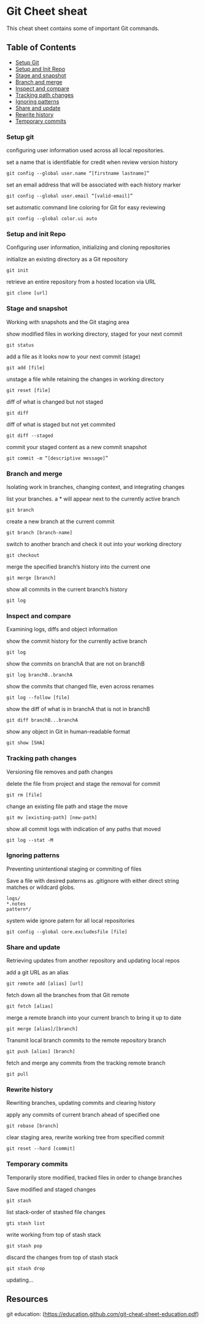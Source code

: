 # Git Cheet sheat
This cheat sheet contains some of important Git commands.

## Table of Contents
- [Setup Git](#setup-git)
- [Setup and Init Repo](#setup-and-init-repo)
- [Stage and snapshot](#stage-and-snapshot)
- [Branch and merge](#branch-and-merge)
- [Inspect and compare](#inspect-and-compare)
- [Tracking path changes](#tracking-path-changes)
- [Ignoring patterns](#ignoring-patterns)
- [Share and update](#share-and-update)
- [Rewrite history](#rewrite-history)
- [Temporary commits](#temporary-commits)
### Setup git
configuring user information used across all local repositories.

set a name that is identifiable for credit when review version history
```
git config --global user.name “[firstname lastname]”
```

set an email address that will be associated with each history marker
```
git config --global user.email “[valid-email]”
```

set automatic command line coloring for Git for easy reviewing
```
git config --global color.ui auto
```

### Setup and init Repo
Configuring user information, initializing and cloning repositories

initialize an existing directory as a Git repository
```
git init
```

retrieve an entire repository from a hosted location via URL
```
git clone [url]
```

### Stage and snapshot
Working with snapshots and the Git staging area

show modified files in working directory, staged for your next commit
```
git status
```

add a file as it looks now to your next commit (stage)
```
git add [file]
```

unstage a file while retaining the changes in working directory
```
git reset [file]
```

diff of what is changed but not staged
```
git diff
```

diff of what is staged but not yet commited
```
git diff --staged
```

commit your staged content as a new commit snapshot
```
git commit -m “[descriptive message]”
```

### Branch and merge
Isolating work in branches, changing context, and integrating changes

list your branches. a * will appear next to the currently active branch
```
git branch
```

create a new branch at the current commit
```
git branch [branch-name]
```

switch to another branch and check it out into your working directory
```
git checkout
```

merge the specified branch’s history into the current one
```
git merge [branch]
```

show all commits in the current branch’s history
```
git log
```

### Inspect and compare
Examining logs, diffs and object information

show the commit history for the currently active branch
```
git log
```

show the commits on branchA that are not on branchB
```
git log branchB..branchA
```

show the commits that changed file, even across renames
```
git log --follow [file]
```

show the diff of what is in branchA that is not in branchB
```
git diff branchB...branchA
```

show any object in Git in human-readable format
```
git show [SHA]
```

### Tracking path changes
Versioning file removes and path changes

delete the file from project and stage the removal for commit
```
git rm [file]
```

change an existing file path and stage the move
```
git mv [existing-path] [new-path]
```

show all commit logs with indication of any paths that moved
```
git log --stat -M
```

### Ignoring patterns
Preventing unintentional staging or commiting of files

Save a file with desired paterns as .gitignore with either direct string
matches or wildcard globs.
```
logs/
*.notes
pattern*/
```

system wide ignore patern for all local repositories
```
git config --global core.excludesfile [file]
```

###   Share and update
Retrieving updates from another repository and updating local repos

add a git URL as an alias
```
git remote add [alias] [url]
```

fetch down all the branches from that Git remote
```
git fetch [alias]
```

merge a remote branch into your current branch to bring it up to date
```
git merge [alias]/[branch]
```

Transmit local branch commits to the remote repository branch
```
git push [alias] [branch]
```

fetch and merge any commits from the tracking remote branch
```
git pull
```

### Rewrite history
Rewriting branches, updating commits and clearing history

apply any commits of current branch ahead of specified one
```
git rebase [branch]
```

clear staging area, rewrite working tree from specified commit
```
git reset --hard [commit]
```

### Temporary commits
Temporarily store modified, tracked files in order to change branches

Save modified and staged changes
```
git stash
```

list stack-order of stashed file changes
```
gti stash list
```

write working from top of stash stack
```
git stash pop
```

discard the changes from top of stash stack
```
git stash drop
```

updating...

## Resources
git education: (https://education.github.com/git-cheat-sheet-education.pdf)
